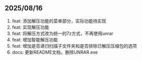 ## 2025/08/16

1. feat: 添加解压功能的菜单部分，实际功能待实现
2. feat: 实现解压功能
3. feat: 将解压方式改为统一的7z方式，不再使用unrar
4. feat: 增加智能解压功能
5. feat: 增加是否递归扫描子文件夹和是否排除已解压压缩包的选项
6. docs: 更新README文档，删除UNRAR.exe
